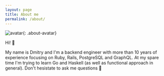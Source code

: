 ```yaml
---
layout: page
title: About me
permalink: /about/
---
```


![avatar](/assets/avatar.png){: .about-avatar}

Hi! 👋

My name is Dmitry and I'm a backend engineer with more than 10 years of experience focusing on Ruby, Rails, PostgreSQL and GraphQL. At my spare time I'm trying to learn Go and Haskell (as well as functional approach in general). Don't hesistate to ask me questions 🙂
